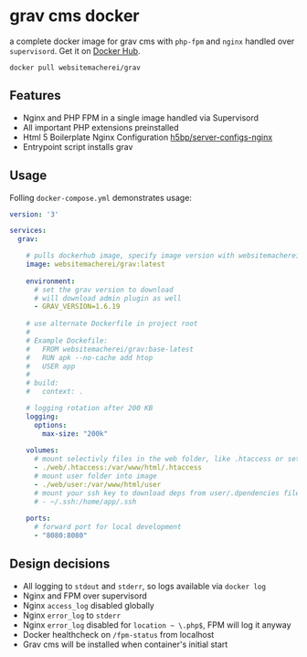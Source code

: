 # grav cms docker

a complete docker image for grav cms with `php-fpm` and `nginx` handled over `supervisord`. Get it on [Docker Hub](https://hub.docker.com/r/websitemacherei/grav).

```
docker pull websitemacherei/grav
```


## Features

* Nginx and PHP FPM in a single image handled via Supervisord
* All important PHP extensions preinstalled
* Html 5 Boilerplate Nginx Configuration [h5bp/server-configs-nginx](https://github.com/h5bp/server-configs-nginx)
* Entrypoint script installs grav

## Usage

Folling `docker-compose.yml` demonstrates usage:

```yml
version: '3'

services:
  grav:

    # pulls dockerhub image, specify image version with websitemacherei/grav:x.y.z
    image: websitemacherei/grav:latest
    
    environment:
      # set the grav version to download
      # will download admin plugin as well
      - GRAV_VERSION=1.6.19
    
    # use alternate Dockerfile in project root
    #
    # Example Dockefile:
    #   FROM websitemacherei/grav:base-latest
    #   RUN apk --no-cache add htop
    #   USER app
    #
    # build: 
    #   context: .

    # logging rotation after 200 KB
    logging:
      options:
        max-size: "200k"
  
    volumes:
      # mount selectivly files in the web folder, like .htaccess or setup.php
      - ./web/.htaccess:/var/www/html/.htaccess
      # mount user folder into image
      - ./web/user:/var/www/html/user
      # mount your ssh key to download deps from user/.dpendencies file
      # - ~/.ssh:/home/app/.ssh
    
    ports:
      # forward port for local development
      - "8080:8080"
```

## Design decisions

* All logging to `stdout` and `stderr`, so logs available via `docker log`
* Nginx and FPM over supervisord
* Nginx `access_log` disabled globally
* Nginx `error_log` to `stderr`
* Nginx `error_log` disabled for `location ~ \.php$`, FPM will log it anyway
* Docker healthcheck on `/fpm-status` from localhost
* Grav cms will be installed when container's initial start
